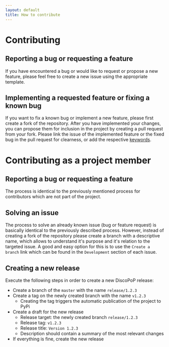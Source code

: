 ```yaml
---
layout: default
title: How to contribute
---
```


# Contributing
## Reporting a bug or requesting a feature
If you have encountered a bug or would like to request or propose a new feature, please feel free to create a new issue using the appropriate template.

## Implementing a requested feature or fixing a known bug
If you want to fix a known bug or implement a new feature, please first create a fork of the repository.
After you have implemented your changes, you can propose them for inclusion in the project by creating a pull request from your fork.
Please link the issue of the implemented feature or the fixed bug in the pull request for clearness, or add the respective [keywords](https://docs.github.com/en/issues/tracking-your-work-with-issues/linking-a-pull-request-to-an-issue#linking-a-pull-request-to-an-issue-using-a-keyword#linking-a-pull-request-to-an-issue-using-a-keyword).

# Contributing as a project member
## Reporting a bug or requesting a feature
The process is identical to the previously mentioned process for contributors which are not part of the project.

## Solving an issue
The process to solve an already known issue (bug or feature request) is basically identical to the previously described process.
However, instead of creating a fork of the repository please create a branch with a descriptive name, which allows to understand it's purpose and it's relation to the targeted issue.
A good and easy option for this is to use the `Create a branch` link which can be found in the `Development` section of each issue.

## Creating a new release
Execute the following steps in order to create a new DiscoPoP release:
- Create a branch of the `master` with the name `release/1.2.3`
- Create a tag on the newly created branch with the name `v1.2.3`
    - Creating the tag triggers the automatic publication of the project to PyPi	
- Create a draft for the new release
    - Release target: the newly created branch `release/1.2.3`
    - Release tag: `v1.2.3`
    - Release title: `Version 1.2.3`
    - Description should contain a summary of the most relevant changes
- If everything is fine, create the new release